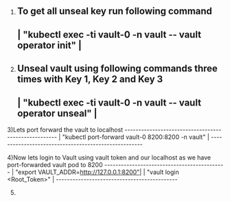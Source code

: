 1) To get all unseal key run following command
     --------------------------------------------------------------
     | "kubectl exec -ti vault-0 -n vault -- vault operator init" |
     --------------------------------------------------------------

2) Unseal vault using following commands three times with Key 1, Key 2 and Key 3
     ----------------------------------------------------------------
     | "kubectl exec -ti vault-0 -n vault -- vault operator unseal" |
     ----------------------------------------------------------------

3)Lets port forward the vault to localhost
     -----------------------------------------------------
     | "kubectl port-forward vault-0 8200:8200 -n vault" |
     -----------------------------------------------------

4)Now lets login to Vault using vault token and our localhost as we have port-forwarded vault pod to 8200
     --------------------------------------------
     | "export VAULT_ADDR=http://127.0.0.1:8200"|
     |   "vault login <Root_Token>"             |
     --------------------------------------------

5)

